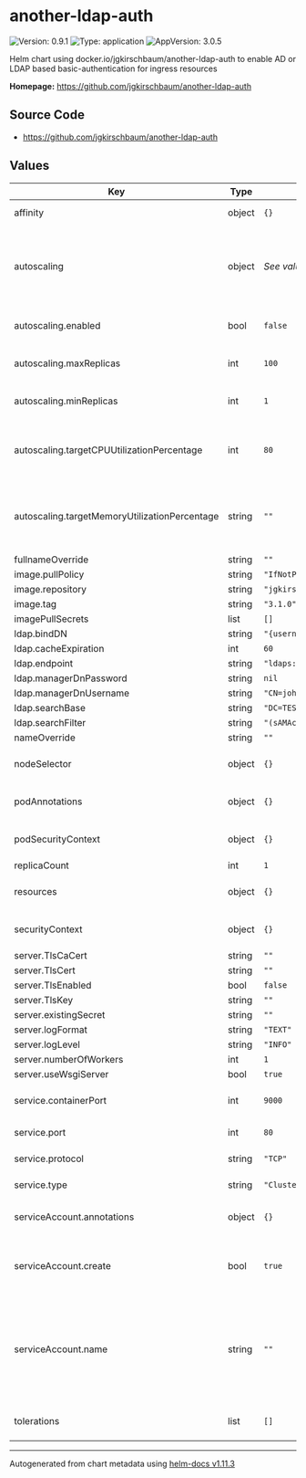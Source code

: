 # another-ldap-auth

![Version: 0.9.1](https://img.shields.io/badge/Version-0.9.1-informational?style=flat-square) ![Type: application](https://img.shields.io/badge/Type-application-informational?style=flat-square) ![AppVersion: 3.0.5](https://img.shields.io/badge/AppVersion-3.0.5-informational?style=flat-square)

Helm chart using docker.io/jgkirschbaum/another-ldap-auth to enable AD or LDAP based basic-authentication for ingress resources

**Homepage:** <https://github.com/jgkirschbaum/another-ldap-auth>

## Source Code

* <https://github.com/jgkirschbaum/another-ldap-auth>

## Values

| Key | Type | Default | Description |
|-----|------|---------|-------------|
| affinity | object | `{}` | Special node affinity settings |
| autoscaling | object | *See values defined below* | Definitions for the [Horizontal Pod Autoscaler (HPA)](https://kubernetes.io/docs/tasks/run-application/horizontal-pod-autoscale/), usually not needed. First try setting `numberOfWorkers` |
| autoscaling.enabled | bool | `false` | Wether the hpa is enabled or not |
| autoscaling.maxReplicas | int | `100` | Maximim number of replicas |
| autoscaling.minReplicas | int | `1` | How many replicas shout at least exist |
| autoscaling.targetCPUUtilizationPercentage | int | `80` | When should new replicas be started depending on cpu utilization |
| autoscaling.targetMemoryUtilizationPercentage | string | `""` | When should new replicas be started depending on memory utilization |
| fullnameOverride | string | `""` |  |
| image.pullPolicy | string | `"IfNotPresent"` |  |
| image.repository | string | `"jgkirschbaum/another-ldap-auth"` |  |
| image.tag | string | `"3.1.0"` |  |
| imagePullSecrets | list | `[]` |  |
| ldap.bindDN | string | `"{username}@TESTMYLDAP.com"` |  |
| ldap.cacheExpiration | int | `60` |  |
| ldap.endpoint | string | `"ldaps://testmyldap.com:636"` |  |
| ldap.managerDnPassword | string | `nil` |  |
| ldap.managerDnUsername | string | `"CN=john,OU=Administrators,DC=TESTMYLDAP,DC=COM"` |  |
| ldap.searchBase | string | `"DC=TESTMYLDAP,DC=COM"` |  |
| ldap.searchFilter | string | `"(sAMAccountName={username})"` |  |
| nameOverride | string | `""` |  |
| nodeSelector | object | `{}` | Special node selector settings |
| podAnnotations | object | `{}` | Special annotations for the pod |
| podSecurityContext | object | `{}` | Special security context for the pod |
| replicaCount | int | `1` |  |
| resources | object | `{}` | Resource requests and limits |
| securityContext | object | `{}` | Special security context for the container |
| server.TlsCaCert | string | `""` |  |
| server.TlsCert | string | `""` |  |
| server.TlsEnabled | bool | `false` |  |
| server.TlsKey | string | `""` |  |
| server.existingSecret | string | `""` |  |
| server.logFormat | string | `"TEXT"` |  |
| server.logLevel | string | `"INFO"` |  |
| server.numberOfWorkers | int | `1` |  |
| server.useWsgiServer | bool | `true` |  |
| service.containerPort | int | `9000` | Port of the container to connect |
| service.port | int | `80` | Port of the service |
| service.protocol | string | `"TCP"` | Protocol of the service |
| service.type | string | `"ClusterIP"` | Type of the service |
| serviceAccount.annotations | object | `{}` | Annotations to add to the service account |
| serviceAccount.create | bool | `true` | Specifies whether a service account should be created |
| serviceAccount.name | string | `""` | The name of the service account to use. If not set and create is true, a name is generated using the fullname template |
| tolerations | list | `[]` | Special tolerations settings |

----------------------------------------------
Autogenerated from chart metadata using [helm-docs v1.11.3](https://github.com/norwoodj/helm-docs/releases/v1.11.3)
